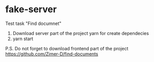 # fake-server
Test task "Find documnet"
1. Download server part of the project
yarn for create dependecies
3. yarn start

P.S. Do not forget to download frontend part of the project https://github.com/Zimer-D/find-documents
